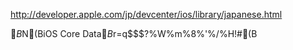 http://developer.apple.com/jp/devcenter/ios/library/japanese.html

$B$N(BiOS Core Data$B%A%e!<%H%j%"%k$r=q$$$?%W%m%8%'%/%H!#(B
